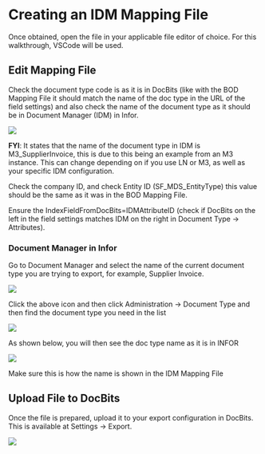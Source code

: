 # Creating an IDM Mapping File

Once obtained, open the file in your applicable file editor of choice. For this walkthrough, VSCode will be used.

## Edit Mapping File

Check the document type code is as it is in DocBits (like with the BOD Mapping File it should match the name of the doc type in the URL of the field settings) and also check the name of the document type as it should be in Document Manager (IDM) in Infor.

![](https://lh7-us.googleusercontent.com/WHO0vg2W36yVFBq0ay0wBMFVzMfT6pNvHklt0o8N4tqUpM03jXJm2fykuYjyZh0z4wFTO4Eaeh39-D03re3a9utegrdVdsjHBfucmALA3B7YBWd92-9bcYr543G4MWftv0RosvTgFP3J6NNmLZAz5Dc)

**FYI**: It states that the name of the document type in IDM is M3\_SupplierInvoice, this is due to this being an example from an M3 instance. This can change depending on if you use LN or M3, as well as your specific IDM configuration.

Check the company ID, and check Entity ID (SF\_MDS\_EntityType) this value should be the same as it was in the BOD Mapping File.

Ensure the IndexFieldFromDocBits=IDMAttributeID (check if DocBits on the left in the field settings matches IDM on the right in Document Type → Attributes).

### Document Manager in Infor

Go to Document Manager and select the name of the current document type you are trying to export, for example, Supplier Invoice.

![](https://lh7-us.googleusercontent.com/EV3uw3R1L6\_RRANB7FRLwtUFMbv\_KGtL4x6kAk6lEYhwI90UeG2uWqFD2Azpxv-SRFl9zfvdratOZbXxp2D1-SryLo3Boj2x9Xc4PQXJ6vUhX5c9pvhv4XHuCk-qMK51DZ885vRUJ5dwES7k84uhoyk)

Click the above icon and then click Administration → Document Type and then find the document type you need in the list

![](https://lh7-us.googleusercontent.com/ldsuINS9SCUQm3E57s8j\_95gzBGwHQFavcf6d3myg6tuVxRoQHtq8R-6we5OEJ63swDxwPc9w7hbySWqWdfaMsGdQpn99m6EchPY5f5DzXEj-8mjocwPNtdJVNP34CuPvw0JIImDgFX1Q05M8-ogZo8)

As shown below, you will then see the doc type name as it is in INFOR

![](https://lh7-us.googleusercontent.com/KSreWGS7TqdMP64BqtufM24xk0RDnNDHUZapnPsSuRj\_umPJ3icll89KI2RYpbtet2F6ccL8QfYbl27-2j1nQPwQ0z-Nq873c4Tv72ee9AJhKMxynIUxmJKKsQQCupW\_dpRfw\_5BXm0WvAnw4HOALmw)

Make sure this is how the name is shown in the IDM Mapping File

## Upload File to DocBits

Once the file is prepared, upload it to your export configuration in DocBits. This is available at Settings → Export.

![](https://lh7-us.googleusercontent.com/rUHhvImiWamK6JxnWSPL4JEioAJq3AmvdsubJDo-DoDV9F\_i5mZ42YDnjqZUYKYSJu1Cetc\_4fLwlvvmoZXYIzmBf3hoyW6RjfP9HQ8FkNDhW1IbLHvNTCHWFRaeCECdZ97u79-Eu37TvzqnqGPEayM)

